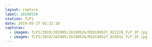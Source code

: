 ```yaml
---
layout: capture
label: 20190526
station: TLP1
date: 2019-05-27 02:22:28
capturas:
  - imagem: TLP1/2019/201905/20190526/M20190527_022228_TLP_1P.jpg
  - imagem: TLP1/2019/201905/20190526/M20190527_024932_TLP_1P.jpg
---
```

